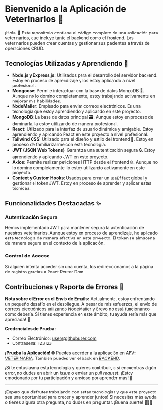 # Bienvenido a la Aplicación de Veterinarios 🐾

¡Hola! 👋 Este repositorio contiene el código completo de una aplicación para veterinarios, que incluye tanto el backend como el frontend. Los veterinarios pueden crear cuentas y gestionar sus pacientes a través de operaciones CRUD.

## Tecnologías Utilizadas y Aprendiendo 🚀

- **Node.js y Express.js**: Utilizados para el desarrollo del servidor backend. Estoy en proceso de aprendizaje y los estoy aplicando a nivel profesional.
- **Mongoose**: Permite interactuar con la base de datos MongoDB 🍃. Aunque no lo domino completamente, estoy trabajando activamente en mejorar mis habilidades.
- **NodeMailer**: Empleado para enviar correos electrónicos. Es una tecnología que estoy aprendiendo y aplicando en este proyecto.
- **MongoDB**: La base de datos principal 🗃️. Aunque estoy en proceso de dominarla, la estoy utilizando de manera profesional.
- **React**: Utilizado para la interfaz de usuario dinámica y amigable. Estoy aprendiendo y aplicando React en este proyecto a nivel profesional.
- **Tailwind CSS**: Utilizado para el diseño y estilo del frontend 🎨. Estoy en proceso de familiarizarme con esta tecnología.
- **JWT (JSON Web Tokens)**: Garantiza una autenticación segura 🔒. Estoy aprendiendo y aplicando JWT en este proyecto.
- **Axios**: Permite realizar peticiones HTTP desde el frontend 🌐. Aunque no lo domino completamente, lo estoy utilizando activamente en este proyecto.
- **Context y Custom Hooks**: Usados para crear un `useEffect` global y gestionar el token JWT. Estoy en proceso de aprender y aplicar estas técnicas.

## Funcionalidades Destacadas ✨

### Autenticación Segura
Hemos implementado JWT para mantener segura la autenticación de nuestros veterinarios. Aunque estoy en proceso de aprendizaje, he aplicado esta tecnología de manera efectiva en este proyecto. El token se almacena de manera segura en el contexto de la aplicación.

### Control de Acceso
Si alguien intenta acceder sin una cuenta, los redireccionamos a la página de registro gracias a React Router Dom.

## Contribuciones y Reporte de Errores 🐾

**Nota sobre el Error en el Envío de Emails:**
Actualmente, estoy enfrentando un pequeño desafío en el despliegue. A pesar de mis esfuerzos, el envío de correos electrónicos utilizando NodeMailer y Brevo no está funcionando como debería. Si tienes experiencia en este ámbito, tu ayuda sería más que apreciada! 📧

**Credenciales de Prueba:**
- Correo Electrónico: user@githubuser.com
- Contraseña: 123123

**¡Prueba la Aplicación! 🌐**
Puedes acceder a la aplicación en [APV-VETERINARIA](https://effortless-pegasus-4a07bd.netlify.app).
También puedes ver el back en [BACKEND](https://github.com/barthxc/MERN_APV_backend).

¡Si te entusiasma esta tecnología y quieres contribuir, o si encuentras algún error, no dudes en abrir un _issue_ o enviar un _pull request_. ¡Estoy emocionado por tu participación y ansioso por aprender más! 🎉

---

¡Espero que disfrutes trabajando con estas tecnologías y que este proyecto sea una oportunidad para crecer y aprender juntos! Si necesitas más ayuda o tienes alguna otra pregunta, no dudes en preguntar. ¡Buena suerte! 🚀🐶🐱
